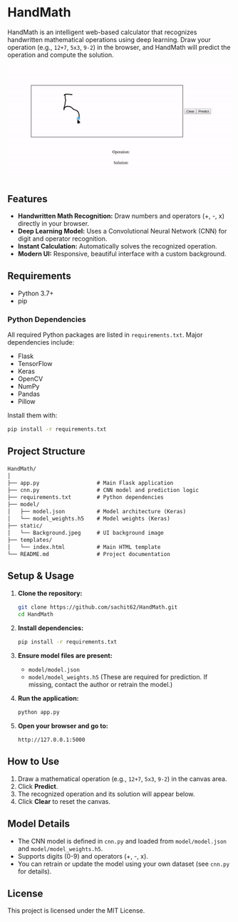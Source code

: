 # HandMath

HandMath is an intelligent web-based calculator that recognizes handwritten mathematical operations using deep learning. Draw your operation (e.g., `12+7`, `5x3`, `9-2`) in the browser, and HandMath will predict the operation and compute the solution.

![Demo](demo.gif)

## Features

- **Handwritten Math Recognition:** Draw numbers and operators (+, -, x) directly in your browser.
- **Deep Learning Model:** Uses a Convolutional Neural Network (CNN) for digit and operator recognition.
- **Instant Calculation:** Automatically solves the recognized operation.
- **Modern UI:** Responsive, beautiful interface with a custom background.


## Requirements

- Python 3.7+
- pip

### Python Dependencies

All required Python packages are listed in `requirements.txt`. Major dependencies include:
- Flask
- TensorFlow
- Keras
- OpenCV
- NumPy
- Pandas
- Pillow

Install them with:

```bash
pip install -r requirements.txt
```

## Project Structure

```
HandMath/
│
├── app.py                  # Main Flask application
├── cnn.py                  # CNN model and prediction logic
├── requirements.txt        # Python dependencies
├── model/
│   ├── model.json          # Model architecture (Keras)
│   └── model_weights.h5    # Model weights (Keras)
├── static/
│   └── Background.jpeg     # UI background image
├── templates/
│   └── index.html          # Main HTML template
└── README.md               # Project documentation
```

## Setup & Usage

1. **Clone the repository:**
   ```bash
   git clone https://github.com/sachit62/HandMath.git
   cd HandMath
   ```

2. **Install dependencies:**
   ```bash
   pip install -r requirements.txt
   ```

3. **Ensure model files are present:**
   - `model/model.json`
   - `model/model_weights.h5`
   (These are required for prediction. If missing, contact the author or retrain the model.)

4. **Run the application:**
   ```bash
   python app.py
   ```

5. **Open your browser and go to:**
   ```
   http://127.0.0.1:5000
   ```

## How to Use

1. Draw a mathematical operation (e.g., `12+7`, `5x3`, `9-2`) in the canvas area.
2. Click **Predict**.
3. The recognized operation and its solution will appear below.
4. Click **Clear** to reset the canvas.

## Model Details

- The CNN model is defined in `cnn.py` and loaded from `model/model.json` and `model/model_weights.h5`.
- Supports digits (0-9) and operators (+, -, x).
- You can retrain or update the model using your own dataset (see `cnn.py` for details).

## License

This project is licensed under the MIT License.
